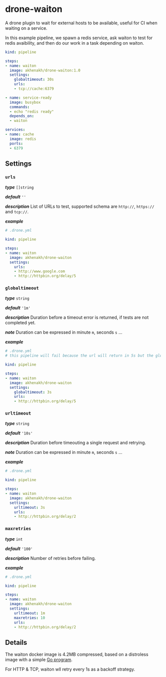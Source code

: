# drone-waiton

A drone plugin to wait for external hosts to be available, useful for CI when waiting on a service.

In this example pipeline, we spawn a redis service, ask waiton to test for redis avaibility, and then do our work in a task depending on waiton.

```yaml
kind: pipeline

steps:
- name: waiton
  image: akhenakh/drone-waiton:1.0
  settings:
    globaltimeout: 30s
    urls:
    - tcp://cache:6379

- name: service-ready
  image: busybox
  commands:
  - echo "redis ready"
  depends_on:
  - waiton

services:
- name: cache
  image: redis
  ports:
  - 6379
```

## Settings


### `urls`

_**type**_ `[]string`

_**default**_ `''`

_**description**_ List of URLs to test, supported schema are `http://`, `https://` and `tcp://`.

_**example**_

```yaml
# .drone.yml

kind: pipeline

steps:
- name: waiton
  image: akhenakh/drone-waiton
  settings:
    urls:
    - http://www.google.com
    - http://httpbin.org/delay/5
```

### `globaltimeout`

_**type**_ `string`

_**default**_ `'1m'`

_**description**_ Duration before a timeout error is returned, if tests are not completed yet. 

_**note**_ Duration can be expressed in minute `m`, seconds `s` ...

_**example**_

```yaml
# .drone.yml
# this pipeline will fail because the url will return in 5s but the globaltimeout is set to 3s

kind: pipeline

steps:
- name: waiton
  image: akhenakh/drone-waiton
  settings:
    globaltimeout: 3s
    urls:
    - http://httpbin.org/delay/5
```

### `urltimeout`

_**type**_ `string`

_**default**_ `'10s'`

_**description**_ Duration before timeouting a single request and retrying. 

_**note**_ Duration can be expressed in minute `m`, seconds `s` ...

_**example**_

```yaml
# .drone.yml

kind: pipeline

steps:
- name: waiton
  image: akhenakh/drone-waiton
  settings:
    urltimeout: 3s
    urls:
    - http://httpbin.org/delay/2
```

### `maxretries`

_**type**_ `int`

_**default**_ `'100'`

_**description**_ Number of retries before failing. 

_**example**_

```yaml
# .drone.yml

kind: pipeline

steps:
- name: waiton
  image: akhenakh/drone-waiton
  settings:
    urltimeout: 1m
    maxretries: 10
    urls:
    - http://httpbin.org/delay/2
```


## Details

The waiton docker image is 4.2MB compressed, based on a distroless image with a simple [Go program](https://github.com/akhenakh/waiton).

For HTTP & TCP, waiton wll retry every 1s as a backoff strategy.

